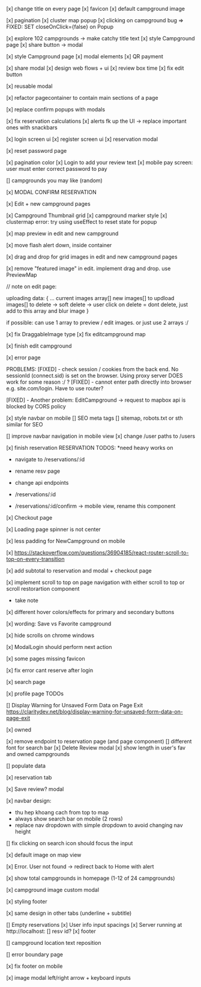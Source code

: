 [x] change title on every page [x] favicon [x] default campground image

[x] pagination [x] cluster map popup [x] clicking on campground bug => FIXED: SET
closeOnClick={false} on Popup

[x] explore 102 campgrounds -> make catchy title text [x] style Campground page [x] share button ->
modal

[x] style Campground page [x] modal elements [x] QR payment

[x] share modal [x] design web flows + ui [x] review box time [x] fix edit button

[x] reusable modal

[x] refactor pagecontainer to contain main sections of a page

[x] replace confirm popups with modals

[x] fix reservation calculations [x] alerts fk up the UI -> replace important ones with snackbars

[x] login screen ui [x] register screen ui [x] reservation modal

[x] reset password page

[x] pagination color [x] Login to add your review text [x] mobile pay screen: user must enter
correct password to pay

[] campgrounds you may like (random)

[x] MODAL CONFIRM RESERVATION

[x] Edit + new campground pages

[x] Campground Thumbnail grid [x] campground marker style [x] clustermap error: try using useEffect
to reset state for popup

[x] map preview in edit and new campground

[x] move flash alert down, inside container

[x] drag and drop for grid images in edit and new campground pages

[x] remove "featured image" in edit. implement drag and drop. use PreviewMap

// note on edit page:

uploading data: { ... current images array[] new images[] to updload images[] to delete -> soft
delete -> user click on delete = dont delete, just add to this array and blur image }

if possible: can use 1 array to preview / edit images. or just use 2 arrays :/

[x] fix DraggableImage type [x] fix editcampground map

[x] finish edit campground

[x] error page

PROBLEMS: [FIXED] - check session / cookies from the back end. No sessionId (connect.sid) is set on
the browser. Using proxy server DOES work for some reason :/ ? [FIXED] - cannot enter path directly
into browser e.g. site.com/login. Have to use router?

[FIXED] - Another problem: EditCampground -> request to mapbox api is blocked by CORS policy

[x] style navbar on mobile [] SEO meta tags [] sitemap, robots.txt or sth similar for SEO

[] improve navbar navigation in mobile view [x] change /user paths to /users

[x] finish reservation RESERVATION TODOS: \*need heavy works on <Reservation />

-   navigate to /reservations/:id
-   rename resv page
-   change api endpoints

-   /reservations/:id
-   /reservations/:id/confirm -> mobile view, rename this component

[x] Checkout page

[x] Loading page spinner is not center

[x] less padding for NewCampground on mobile

[x] https://stackoverflow.com/questions/36904185/react-router-scroll-to-top-on-every-transition

[x] add subtotal to reservation and modal + checkout page

[x] implement scroll to top on page navigation with either scroll to top or scroll restorartion
component

-   take note

[x] different hover colors/effects for primary and secondary buttons

[x] wording: Save vs Favorite campground

[x] hide scrolls on chrome windows

[x] ModalLogin should perform next action

[x] some pages missing favicon

[x] fix error cant reserve after login

[x] search page

[x] profile page TODOs

[] Display Warning for Unsaved Form Data on Page Exit
https://claritydev.net/blog/display-warning-for-unsaved-form-data-on-page-exit

[x] owned

[x] remove endpoint to reservation page (and page component) [] different font for search bar [x]
Delete Review modal [x] show length in user's fav and owned campgrounds

[] populate data

[x] reservation tab

[x] Save review? modal

[x] navbar design:
-   thu hep khoang cach from top to map
-   always show search bar on mobile (2 rows)
-   replace nav dropdown with simple dropdown to avoid changing nav height

[] fix clicking on search icon should focus the input

[x] default image on map view

[x] Error. User not found -> redirect back to Home with alert

[x] show total campgrounds in homepage (1-12 of 24 campgrounds)

[x] campground image custom modal

[x] styling footer

[x] same design in other tabs (underline + subtitle)

[] Empty reservations [x] User info input spacings [x] Server running at http://localhost: [] resv
id? [x] footer

[] campground location text reposition

[] error boundary page

[x] fix footer on mobile

[x] image modal left/right arrow + keyboard inputs